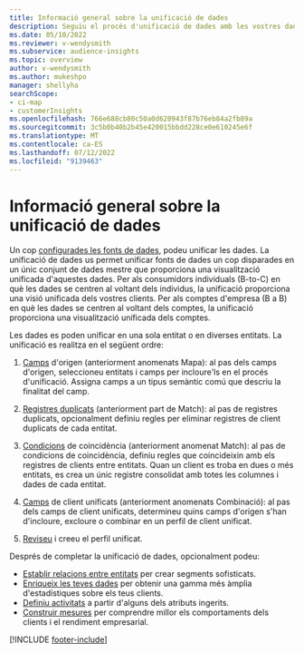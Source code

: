 ```yaml
---
title: Informació general sobre la unificació de dades
description: Seguiu el procés d'unificació de dades amb les vostres dades per crear un conjunt de dades únic de perfils de clients unificats.
ms.date: 05/10/2022
ms.reviewer: v-wendysmith
ms.subservice: audience-insights
ms.topic: overview
author: v-wendysmith
ms.author: mukeshpo
manager: shellyha
searchScope:
- ci-map
- customerInsights
ms.openlocfilehash: 766e688cb80c50a0d620943f87b76eb84a2fb89a
ms.sourcegitcommit: 3c5b0b40b2b45e420015bbdd228ce0e610245e6f
ms.translationtype: MT
ms.contentlocale: ca-ES
ms.lasthandoff: 07/12/2022
ms.locfileid: "9139463"
---
```

# <a name="data-unification-overview"></a>Informació general sobre la unificació de dades

Un cop [configurades les fonts de dades](data-sources.md), podeu unificar les dades. La unificació de dades us permet unificar fonts de dades un cop disparades en un únic conjunt de dades mestre que proporciona una visualització unificada d'aquestes dades. Per als consumidors individuals (B-to-C) en què les dades se centren al voltant dels individus, la unificació proporciona una visió unificada dels vostres clients. Per als comptes d'empresa (B a B) en què les dades se centren al voltant dels comptes, la unificació proporciona una visualització unificada dels comptes.

Les dades es poden unificar en una sola entitat o en diverses entitats. La unificació es realitza en el següent ordre:

1. [Camps](map-entities.md) d'origen (anteriorment anomenats Mapa): al pas dels camps d'origen, seleccioneu entitats i camps per incloure'ls en el procés d'unificació. Assigna camps a un tipus semàntic comú que descriu la finalitat del camp.

1. [Registres duplicats](remove-duplicates.md) (anteriorment part de Match): al pas de registres duplicats, opcionalment definiu regles per eliminar registres de client duplicats de cada entitat.

1. [Condicions](match-entities.md) de coincidència (anteriorment anomenat Match): al pas de condicions de coincidència, definiu regles que coincideixin amb els registres de clients entre entitats. Quan un client es troba en dues o més entitats, es crea un únic registre consolidat amb totes les columnes i dades de cada entitat.

1. [Camps](merge-entities.md) de client unificats (anteriorment anomenats Combinació): al pas dels camps de client unificats, determineu quins camps d'origen s'han d'incloure, excloure o combinar en un perfil de client unificat.  

1. [Reviseu](review-unification.md) i creeu el perfil unificat.

Després de completar la unificació de dades, opcionalment podeu:

- [Establir relacions entre entitats](relationships.md) per crear segments sofisticats.
- [Enriqueix les teves dades](enrichment-hub.md) per obtenir una gamma més àmplia d'estadístiques sobre els teus clients.
- [Definiu activitats](activities.md) a partir d'alguns dels atributs ingerits.
- [Construir mesures](measures.md) per comprendre millor els comportaments dels clients i el rendiment empresarial.

[!INCLUDE [footer-include](includes/footer-banner.md)]
